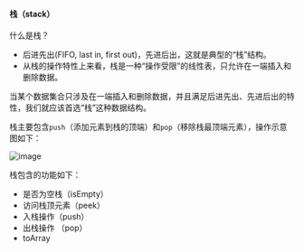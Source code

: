 #### 栈（stack）

什么是栈？

- 后进先出(FIFO, last in, first out)，先进后出，这就是典型的“栈”结构。
- 从栈的操作特性上来看，栈是一种“操作受限”的线性表，只允许在一端插入和删除数据。

当某个数据集合只涉及在一端插入和删除数据，并且满足后进先出、先进后出的特性，我们就应该首选“栈”这种数据结构。

栈主要包含`push`（添加元素到栈的顶端）和`pop`（移除栈最顶端元素），操作示意图如下：

![image](https://user-images.githubusercontent.com/6022948/57211882-7a98c580-7014-11e9-9488-4e6dd400b92b.png)


栈包含的功能如下：

- 是否为空栈（isEmpty）
- 访问栈顶元素（peek）
- 入栈操作（push）
- 出栈操作 （pop）
- toArray